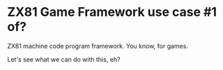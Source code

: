 # ZX81 Game Framework use case #1 of?
ZX81 machine code program framework. You know, for games.

Let's see what we can do with this, eh?
